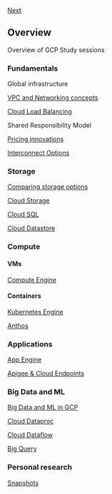 [Next](https://github.com/paulowe/gcp/blob/main/vpc-networks.md)
## Overview                                                                                                                                          
Overview of GCP Study sessions
### Fundamentals
Global infrastructure

[VPC and Networking concepts](https://github.com/paulowe/gcp/blob/main/vpc-networks.md)

[Cloud Load Balancing](https://github.com/paulowe/gcp/blob/main/cloud-load-balancer.md)

Shared Responsibility Model

[Pricing innovations](https://github.com/paulowe/gcp/blob/main/pricing.md)

[Interconnect Options](https://github.com/paulowe/gcp/blob/main/interconnect-options.md)
### Storage
[Comparing storage options](https://github.com/paulowe/gcp/blob/main/comparing-storage-options.md) 

[Cloud Storage](https://github.com/paulowe/gcp/blob/main/storage.md)

[Cloud SQL](https://github.com/paulowe/gcp/blob/main/cloud-sql.md)

[Cloud Datastore](https://github.com/paulowe/gcp/blob/main/cloud-datastore.md)
### Compute

#### VMs
[Compute Engine](https://github.com/paulowe/gcp/blob/main/compute-engine.md)
#### Containers
[Kubernetes Engine](https://github.com/paulowe/gcp/blob/main/kubernetes-engine.md)

[Anthos](https://github.com/paulowe/gcp/blob/main/anthos.md)  
### Applications
[App Engine](https://github.com/paulowe/gcp/blob/main/app-engine.md)

[Apigee & Cloud Endpoints](https://github.com/paulowe/gcp/blob/main/apigee_cloud-endpoints.md)

### Big Data and ML
[Big Data and ML in GCP](https://github.com/paulowe/gcp/blob/main/big_data_ml.md)

[Cloud Dataproc](https://github.com/paulowe/gcp/blob/main/dataproc.md)

[Cloud Dataflow](https://github.com/paulowe/gcp/blob/main/dataflow.md)

[Big Query](https://github.com/paulowe/gcp/blob/main/bigquery.md)

### Personal research
[Snapshots](https://github.com/paulowe/gcp/blob/main/snapshots.md)
